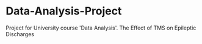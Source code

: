 # Data-Analysis-Project
Project for University course 'Data Analysis'. The Effect of TMS on Epileptic Discharges
